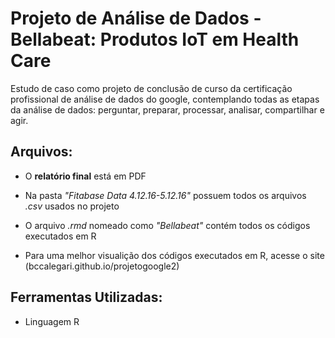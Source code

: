 # Projeto de Análise de Dados - Bellabeat: Produtos IoT em Health Care

Estudo de caso como projeto de conclusão de curso da certificação profissional de análise de dados do google, contemplando todas as etapas da análise de dados: perguntar, preparar, processar, analisar, compartilhar e agir.

## Arquivos:

- O **relatório final** está em PDF

- Na pasta *"Fitabase Data 4.12.16-5.12.16"* possuem todos os arquivos *.csv* usados no projeto

- O arquivo *.rmd* nomeado como *"Bellabeat"* contém todos os códigos executados em R

- Para uma melhor visualição dos códigos executados em R, acesse o site (bccalegari.github.io/projetogoogle2)

## Ferramentas Utilizadas:

- Linguagem R
